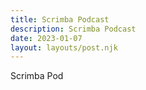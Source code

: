 ```yaml
---
title: Scrimba Podcast
description: Scrimba Podcast
date: 2023-01-07
layout: layouts/post.njk
---
```


Scrimba Pod